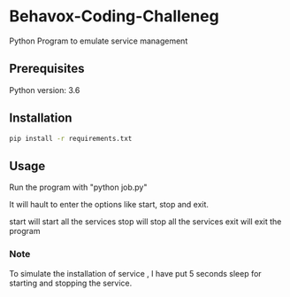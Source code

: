 # Behavox-Coding-Challeneg

Python Program to emulate service management

## Prerequisites
Python version: 3.6

## Installation
```bash
pip install -r requirements.txt
```

## Usage
Run the program with "python job.py"

It will hault to enter the options like start, stop and exit. 

start will start all the services
stop will stop all the services
exit will exit the program

### Note
To simulate the installation of service , I have put 5 seconds sleep for starting and stopping the service.

